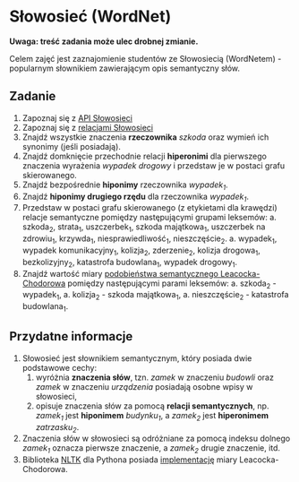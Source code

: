 # Słowosieć (WordNet)

**Uwaga: treść zadania może ulec drobnej zmianie.**

Celem zajęć jest zaznajomienie studentów ze Słowosiecią (WordNetem) - popularnym słownikiem zawierającym opis
semantyczny słów.

## Zadanie 

1. Zapoznaj się z [API Słowosieci](http://api.slowosiec.clarin-pl.eu/docs/index.html)
1. Zapoznaj się z [relacjami Słowosieci](http://nlp.pwr.wroc.pl/narzedzia-i-zasoby/narzedzia/disaster/25-wiedza/81-relacje-w-slowosieci)
1. Znajdź wszystkie znaczenia **rzeczownika** _szkoda_ oraz wymień ich synonimy (jeśli posiadają).
1. Znajdź domknięcie przechodnie relacji **hiperonimi** dla pierwszego znaczenia wyrażenia _wypadek drogowy_ i przedstaw
   je w postaci grafu skierowanego.
1. Znajdź bezpośrednie **hiponimy** rzeczownika _wypadek<sub>1</sub>_.
1. Znajdź **hiponimy drugiego rzędu** dla rzeczownika _wypadek<sub>1</sub>_.
1. Przedstaw w postaci grafu skierowanego (z etykietami dla krawędzi) relacje semantyczne pomiędzy następującymi grupami leksemów:
   a. szkoda<sub>2</sub>, strata<sub>1</sub>, uszczerbek<sub>1</sub>, szkoda majątkowa<sub>1</sub>, 
      uszczerbek na zdrowiu<sub>1</sub>, krzywda<sub>1</sub>, niesprawiedliwość<sub>1</sub>, nieszczęście<sub>2</sub>.
   a. wypadek<sub>1</sub>, wypadek komunikacyjny<sub>1</sub>, kolizja<sub>2</sub>, zderzenie<sub>2</sub>,
      kolizja drogowa<sub>1</sub>, bezkolizyjny<sub>2</sub>, katastrofa budowlana<sub>1</sub>, wypadek
      drogowy<sub>1</sub>.
1. Znajdź wartość miary [podobieństwa semantycznego Leacocka-Chodorowa](http://dit.unitn.it/~p2p/RelatedWork/Matching/Budanitsky+Hirst-2006.pdf) 
   pomiędzy następującymi parami leksemów:
   a. szkoda<sub>2</sub> - wypadek<sub>1</sub>,
   a. kolizja<sub>2</sub> - szkoda majątkowa<sub>1</sub>,
   a. nieszczęście<sub>2</sub> - katastrofa budowlana<sub>1</sub>.

## Przydatne informacje

1. Słowosieć jest słownikiem semantycznym, który posiada dwie podstawowe cechy:
   1. wyróżnia **znaczenia słów**, tzn. _zamek_ w znaczeniu _budowli_ oraz _zamek_ w znaczeniu _urządzenia_ posiadają osobne
      wpisy w słowosieci,
   1. opisuje znaczenia słów za pomocą **relacji semantycznych**, np. _zamek<sub>1</sub>_ jest **hiponimem**
      _budynku<sub>1</sub>_, a _zamek<sub>2</sub>_ jest **hiperonimem** _zatrzasku<sub>2</sub>_.
1. Znaczenia słów w słowosieci są odróżniane za pomocą indeksu dolnego _zamek<sub>1</sub>_ oznacza pierwsze znaczenie, a
   _zamek<sub>2</sub>_ drugie znaczenie, itd.
1. Biblioteka [NLTK](https://www.nltk.org/) dla Pythona posiada [implementację](http://www.nltk.org/howto/wordnet.html) miary Leacocka-Chodorowa.
